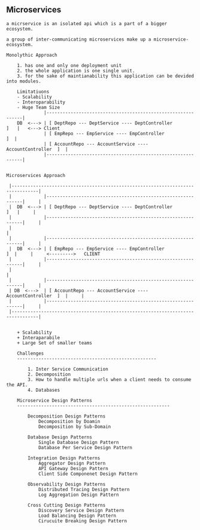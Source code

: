 Microservices
---------------------------------------------------------------------------------------------------------------------------

    a micrservice is an isolated api which is a part of a bigger ecosystem.

    a group of inter-communicating microservices make up a microservice-ecosystem.

    Monolythic Approach

        1. has one and only one deployment unit
        2. the whole application is one single unit.
        3. for the sake of maintianability this application can be devided into modules.

        Limitatiuons
        - Scalability
        - Interoparability
        - Huge Team Size
                  |-------------------------------------------------------------|
        DB  <---> | [ DeptRepo --- DeptService ---- DeptController          ]   |   <---> Client
                  | [ EmpRepo --- EmpService ---- EmpController              ]  |
                  | [ AccountRepo --- AccountService ---- AccountController  ]  |
                  |-------------------------------------------------------------|


    Microservices Approach

     |--------------------------------------------------------------------------------|   
     |            |-------------------------------------------------------------|     |  
     |  DB  <---> | [ DeptRepo --- DeptService ---- DeptController          ]   |     |
     |            |-------------------------------------------------------------|     |  
     |                                                                                |
     |            |-------------------------------------------------------------|     |  
     |  DB  <---> | [ EmpRepo --- EmpService ---- EmpController              ]  |     |     <--------->   CLIENT
     |            |-------------------------------------------------------------|     |
     |                                                                                |
     |            |-------------------------------------------------------------|     |  
     | DB  <--->  | [ AccountRepo --- AccountService ---- AccountController  ]  |     |
     |            |-------------------------------------------------------------|     |
     |--------------------------------------------------------------------------------|        


        + Scalability
        + Interaparabile
        + Large Set of smaller teams

        Challenges
        ----------------------------------------------------

            1. Inter Service Communication
            2. Decomposition
            3. How to handle multiple urls when a client needs to consume the API.
            4. Databases
        
        Microservice Design Patterns
        ---------------------------------------------------------

            Decomposition Design Patterns
                Decomposition by Doamin
                Decomposition by Sub-Domain

            Database Design Patterns
                Single Database Design Pattern
                Database Per Service Design Pattern

            Integration Design Patterns
                Aggregator Design Pattern
                API Gateway Design Pattern
                Client Side Componenet Design Pattern

            Observability Design Patterns
                Distributed Tracing Design Pattern
                Log Aggregation Design Pattern

            Cross Cutting Design Patterns
                Discovery Service Design Pattern
                Load Balancing Design Pattern
                Cirucuite Breaking Design Pattern


